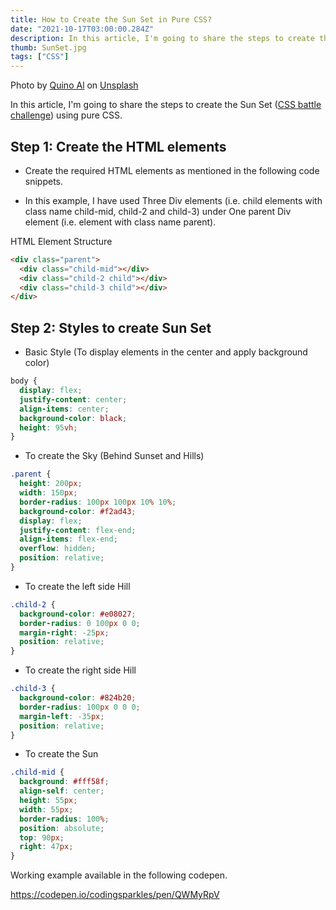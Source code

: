 ```yaml
---
title: How to Create the Sun Set in Pure CSS?
date: "2021-10-17T03:00:00.284Z"
description: In this article, I'm going to share the steps to create the sun set using pure css...
thumb: SunSet.jpg
tags: ["CSS"]
---
```


<div class="photo-details">Photo by <a href="https://unsplash.com/@quinoal?utm_source=unsplash&utm_medium=referral&utm_content=creditCopyText">Quino Al</a> on <a href="https://unsplash.com/s/photos/sunset?utm_source=unsplash&utm_medium=referral&utm_content=creditCopyText">Unsplash</a></div>
  
  
In this article, I'm going to share the steps to create the Sun Set ([CSS battle challenge](https://cssbattle.dev/play/62)) using pure CSS.

## Step 1: Create the HTML elements

* Create the required HTML elements as mentioned in the following code snippets.

* In this example, I have used Three Div elements (i.e. child elements with class name child-mid, child-2 and child-3) under One parent Div element (i.e. element with class name parent).

HTML Element Structure

```html
<div class="parent">
  <div class="child-mid"></div>
  <div class="child-2 child"></div>
  <div class="child-3 child"></div>
</div>
```
## Step 2: Styles to create Sun Set

* Basic Style (To display elements in the center and apply background color)

```css
body {
  display: flex;
  justify-content: center;
  align-items: center;
  background-color: black;
  height: 95vh;
}
```

* To create the Sky (Behind Sunset and Hills)

```css
.parent {
  height: 200px;
  width: 150px;
  border-radius: 100px 100px 10% 10%;
  background-color: #f2ad43;
  display: flex;
  justify-content: flex-end;
  align-items: flex-end;
  overflow: hidden;
  position: relative;
}
```
* To create the left side Hill

```css
.child-2 {
  background-color: #e08027;
  border-radius: 0 100px 0 0;
  margin-right: -25px;
  position: relative;
}
```

* To create the right side Hill

```css
.child-3 {
  background-color: #824b20;
  border-radius: 100px 0 0 0;
  margin-left: -35px;
  position: relative;
}
```

* To create the Sun

```css
.child-mid {
  background: #fff58f;
  align-self: center;
  height: 55px;
  width: 55px;
  border-radius: 100%;
  position: absolute;
  top: 90px;
  right: 47px;
}
```
Working example available in the following codepen.

https://codepen.io/codingsparkles/pen/QWMyRpV